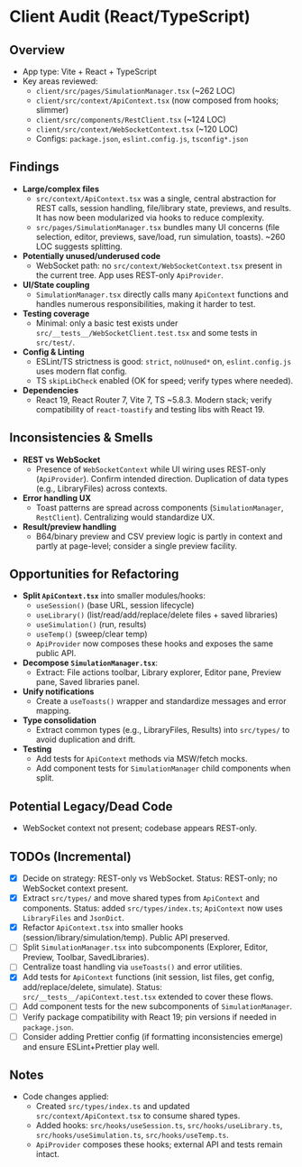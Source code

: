 # Client Audit (React/TypeScript)

## Overview
- App type: Vite + React + TypeScript
- Key areas reviewed:
  - `client/src/pages/SimulationManager.tsx` (~262 LOC)
  - `client/src/context/ApiContext.tsx` (now composed from hooks; slimmer)
  - `client/src/components/RestClient.tsx` (~124 LOC)
  - `client/src/context/WebSocketContext.tsx` (~120 LOC)
  - Configs: `package.json`, `eslint.config.js`, `tsconfig*.json`

## Findings
- __Large/complex files__
  - `src/context/ApiContext.tsx` was a single, central abstraction for REST calls, session handling, file/library state, previews, and results. It has now been modularized via hooks to reduce complexity.
  - `src/pages/SimulationManager.tsx` bundles many UI concerns (file selection, editor, previews, save/load, run simulation, toasts). ~260 LOC suggests splitting.
- __Potentially unused/underused code__
  - WebSocket path: no `src/context/WebSocketContext.tsx` present in the current tree. App uses REST-only `ApiProvider`.
- __UI/State coupling__
  - `SimulationManager.tsx` directly calls many `ApiContext` functions and handles numerous responsibilities, making it harder to test.
- __Testing coverage__
  - Minimal: only a basic test exists under `src/__tests__/WebSocketClient.test.tsx` and some tests in `src/test/`.
- __Config & Linting__
  - ESLint/TS strictness is good: `strict`, `noUnused*` on, `eslint.config.js` uses modern flat config.
  - TS `skipLibCheck` enabled (OK for speed; verify types where needed).
- __Dependencies__
  - React 19, React Router 7, Vite 7, TS ~5.8.3. Modern stack; verify compatibility of `react-toastify` and testing libs with React 19.

## Inconsistencies & Smells
- __REST vs WebSocket__
  - Presence of `WebSocketContext` while UI wiring uses REST-only (`ApiProvider`). Confirm intended direction. Duplication of data types (e.g., LibraryFiles) across contexts.
- __Error handling UX__
  - Toast patterns are spread across components (`SimulationManager`, `RestClient`). Centralizing would standardize UX.
- __Result/preview handling__
  - B64/binary preview and CSV preview logic is partly in context and partly at page-level; consider a single preview facility.

## Opportunities for Refactoring
- __Split `ApiContext.tsx`__ into smaller modules/hooks:
  - `useSession()` (base URL, session lifecycle)
  - `useLibrary()` (list/read/add/replace/delete files + saved libraries)
  - `useSimulation()` (run, results)
  - `useTemp()` (sweep/clear temp)
  - `ApiProvider` now composes these hooks and exposes the same public API.
- __Decompose `SimulationManager.tsx`__:
  - Extract: File actions toolbar, Library explorer, Editor pane, Preview pane, Saved libraries panel.
- __Unify notifications__
  - Create a `useToasts()` wrapper and standardize messages and error mapping.
- __Type consolidation__
  - Extract common types (e.g., LibraryFiles, Results) into `src/types/` to avoid duplication and drift.
- __Testing__
  - Add tests for `ApiContext` methods via MSW/fetch mocks.
  - Add component tests for `SimulationManager` child components when split.

## Potential Legacy/Dead Code
- WebSocket context not present; codebase appears REST-only.

## TODOs (Incremental)
- [x] Decide on strategy: REST-only vs WebSocket. Status: REST-only; no WebSocket context present.
- [x] Extract `src/types/` and move shared types from `ApiContext` and components. Status: added `src/types/index.ts`; `ApiContext` now uses `LibraryFiles` and `JsonDict`.
- [x] Refactor `ApiContext.tsx` into smaller hooks (session/library/simulation/temp). Public API preserved.
- [ ] Split `SimulationManager.tsx` into subcomponents (Explorer, Editor, Preview, Toolbar, SavedLibraries).
- [ ] Centralize toast handling via `useToasts()` and error utilities.
- [x] Add tests for `ApiContext` functions (init session, list files, get config, add/replace/delete, simulate). Status: `src/__tests__/apiContext.test.tsx` extended to cover these flows.
- [ ] Add component tests for the new subcomponents of `SimulationManager`.
- [ ] Verify package compatibility with React 19; pin versions if needed in `package.json`.
- [ ] Consider adding Prettier config (if formatting inconsistencies emerge) and ensure ESLint+Prettier play well.

## Notes
- Code changes applied:
  - Created `src/types/index.ts` and updated `src/context/ApiContext.tsx` to consume shared types.
  - Added hooks: `src/hooks/useSession.ts`, `src/hooks/useLibrary.ts`, `src/hooks/useSimulation.ts`, `src/hooks/useTemp.ts`.
  - `ApiProvider` composes these hooks; external API and tests remain intact.
